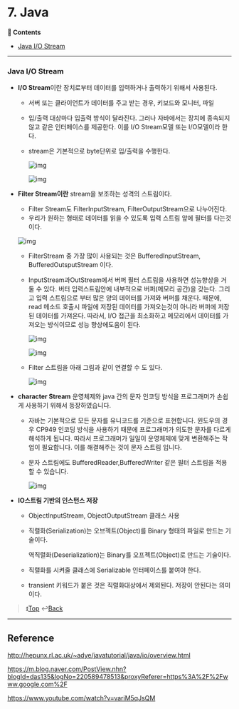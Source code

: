 # 7. Java
**:book: Contents**

* [Java I/O Stream](#Java-I/O-Stream)

---

### Java I/O Stream
* **I/O Stream**이란 장치로부터 데이터를 입력하거나 출력하기 위해서 사용된다.

  - 서버 또는 클라이언트가 데이터를 주고 받는 경우, 키보드와 모니터, 파일

  - 입/출력 대상마다 입출력 방식이  달라진다. 그러나 자바에서는 장치에 종속되지 않고 같은 인터페이스를 제공한다. 이를 I/O Stream모델 또는 I/O모델이라 한다.

  - stream은 기본적으로 byte단위로 입/출력을 수행한다.

    

    ![img](http://hepunx.rl.ac.uk/~adye/javatutorial/java/io/images/inputstreams.trans.gif)

    ![img](http://hepunx.rl.ac.uk/~adye/javatutorial/java/io/images/outputstreams.trans.gif)

* **Filter Stream이란** stream을 보조하는 성격의 스트림이다.

  - Filter Stream도 FilterInputStream, FilterOutputStream으로 나누어진다.
  - 우리가 원하는 형태로 데이터를 읽을 수 있도록 입력 스트림 앞에 필터를 다는것이다.

  ![img](https://mblogthumb-phinf.pstatic.net/20160106_100/das135_1452066007156WK1IS_PNG/11.PNG?type=w2)

  - FilterStream 중 가장 많이 사용되는 것은 BufferedInputStream, BufferedOutsputStream 이다.

  - InputStream과OutStream에서 버퍼 필터 스트림을 사용하면 성능향상을 거둘 수 있다. 버터 입력스트림안에 내부적으로 버퍼(메모리 공간)을 갖는다. 그리고 입력 스트림으로 부터 많은 양의 데이터를 가져와 버퍼를 채운다. 때문에, read 메소드 호출시 파일에 저장된 데이터를 가져오는것이 아니라 버퍼에 저장된 데이터를 가져온다. 따라서, I/O 접근을 최소화하고 메모리에서 데이터를 가져오는 방식이므로 성능 향상에도움이 된다.

    ![img](https://mblogthumb-phinf.pstatic.net/20160106_53/das135_1452065777527mKuyi_PNG/9.PNG?type=w2)

    ![img](https://mblogthumb-phinf.pstatic.net/20160106_57/das135_1452065785393WKECT_PNG/10.PNG?type=w2)

  - Filter 스트림을 아래 그림과 같이 연결할 수 도 있다.

    

    ![img](https://mblogthumb-phinf.pstatic.net/20160106_162/das135_1452066692558RhCcF_PNG/12.PNG?type=w2)

* **character Stream** 운영체제와 java 간의 문자 인코딩 방식을 프로그래머가 손쉽게 사용하기 위해서 등장하였습니다. 

  - 자바는 기본적으로 모든 문자를 유니코드를 기준으로 표현합니다. 윈도우의 경우 CP949 인코딩 방식을 사용하기 때문에 프로그래머가 의도한 문자를 다르게 해석하게 됩니다. 따라서 프로그래머가 일일이 운영체제에 맞게 변환해주는 작업이 필요합니다. 이를 해결해주는 것이 문자 스트림 입니다.

  - 문자 스트림에도 BufferedReader,BufferedWriter 같은 필터 스트림을 적용할 수 있습니다.

    ![img](https://t1.daumcdn.net/cfile/tistory/267532415324E44E05)

* **IO스트림 기반의 인스턴스 저장**

  - ObjectInputStream, ObjectOutputStream 클래스 사용

  - 직렬화(Serialization)는 오브젝트(Object)를 Binary 형태의 파일로 만드는 기술이다.

    역직렬화(Deserialization)는 Binary를 오프젝트(Object)로 만드는 기술이다.

  - 직렬화를 시켜줄 클래스에 Serializable 인터페이스를 붙여야 한다.

  - transient 키워드가 붙은 것은 직렬화대상에서 제외된다. 저장이 안된다는 의미이다.


> :arrow_double_up:[Top](#7-java)    :leftwards_arrow_with_hook:[Back](https://github.com/HanHoJung/Java) 

---

## Reference

<http://hepunx.rl.ac.uk/~adye/javatutorial/java/io/overview.html>

<https://m.blog.naver.com/PostView.nhn?blogId=das135&logNo=220589478513&proxyReferer=https%3A%2F%2Fwww.google.com%2F>

<https://www.youtube.com/watch?v=variM5qJsQM>























































